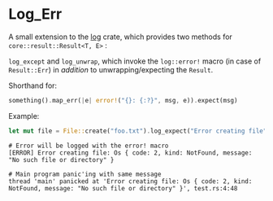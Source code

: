 # Log_Err
A small extension to the [log](https://crates.io/crates/log) crate, which provides two methods for `core::result::Result<T, E>` :

`log_except` and `log_unwrap`, which invoke the `log::error!` macro (in case of `Result::Err`) in _addition_ to unwrapping/expecting the `Result`.

Shorthand for:

```rust
something().map_err(|e| error!("{}: {:?}", msg, e)).expect(msg)
```

Example:

```rust
let mut file = File::create("foo.txt").log_expect("Error creating file");
```
```text
# Error will be logged with the error! macro
[ERROR] Error creating file: Os { code: 2, kind: NotFound, message: "No such file or directory" }

# Main program panic'ing with same message
thread 'main' panicked at 'Error creating file: Os { code: 2, kind: NotFound, message: "No such file or directory" }', test.rs:4:48
```